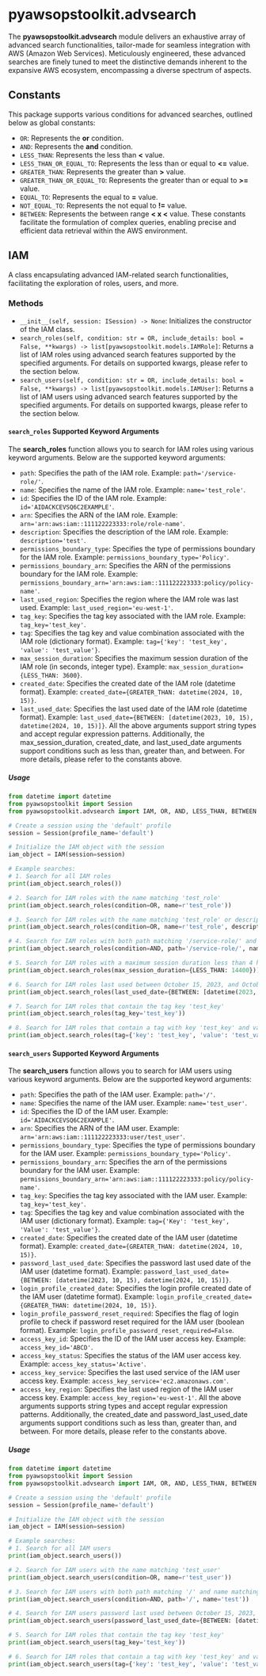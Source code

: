 # pyawsopstoolkit.advsearch

The **pyawsopstoolkit.advsearch** module delivers an exhaustive array of advanced search functionalities, tailor-made
for seamless integration with AWS (Amazon Web Services). Meticulously engineered, these advanced searches are finely
tuned to meet the distinctive demands inherent to the expansive AWS ecosystem, encompassing a diverse spectrum of
aspects.

## Constants

This package supports various conditions for advanced searches, outlined below as global constants:

- `OR`: Represents the **or** condition.
- `AND`: Represents the **and** condition.
- `LESS_THAN`: Represents the less than **<** value.
- `LESS_THAN_OR_EQUAL_TO`: Represents the less than or equal to **<=** value.
- `GREATER_THAN`: Represents the greater than **>** value.
- `GREATER_THAN_OR_EQUAL_TO`: Represents the greater than or equal to **>=** value.
- `EQUAL_TO`: Represents the equal to **=** value.
- `NOT_EQUAL_TO`: Represents the not equal to **!=** value.
- `BETWEEN`: Represents the between range **< x <** value.
  These constants facilitate the formulation of complex queries, enabling precise and efficient data retrieval within
  the AWS environment.

## IAM

A class encapsulating advanced IAM-related search functionalities, facilitating the exploration of roles, users, and
more.

### Methods

- `__init__(self, session: ISession) -> None`: Initializes the constructor of the IAM class.
- `search_roles(self, condition: str = OR, include_details: bool = False, **kwargs) -> list[pyawsopstoolkit.models.IAMRole]`:
  Returns a list of IAM roles using advanced search features supported by the specified arguments. For details on
  supported kwargs, please refer to the section below.
- `search_users(self, condition: str = OR, include_details: bool = False, **kwargs) -> list[pyawsopstoolkit.models.IAMUser]`:
  Returns a list of IAM users using advanced search features supported by the specified arguments. For details on
  supported kwargs, please refer to the section below.

#### `search_roles` Supported Keyword Arguments

The **search_roles** function allows you to search for IAM roles using various keyword arguments. Below are the
supported keyword arguments:

- `path`: Specifies the path of the IAM role. Example: `path='/service-role/'`.
- `name`: Specifies the name of the IAM role. Example: `name='test_role'`.
- `id`: Specifies the ID of the IAM role. Example: `id='AIDACKCEVSQ6C2EXAMPLE'`.
- `arn`: Specifies the ARN of the IAM role. Example: `arn='arn:aws:iam::111122223333:role/role-name'`.
- `description`: Specifies the description of the IAM role. Example: `description='test'`.
- `permissions_boundary_type`: Specifies the type of permissions boundary for the IAM role.
  Example: `permissions_boundary_type='Policy'`.
- `permissions_boundary_arn`: Specifies the ARN of the permissions boundary for the IAM role.
  Example: `permissions_boundary_arn='arn:aws:iam::111122223333:policy/policy-name'`.
- `last_used_region`: Specifies the region where the IAM role was last used. Example: `last_used_region='eu-west-1'`.
- `tag_key`: Specifies the tag key associated with the IAM role. Example: `tag_key='test_key'`.
- `tag`: Specifies the tag key and value combination associated with the IAM role (dictionary format).
  Example: `tag={'key': 'test_key', 'value': 'test_value'}`.
- `max_session_duration`: Specifies the maximum session duration of the IAM role (in seconds, integer type).
  Example: `max_session_duration={LESS_THAN: 3600}`.
- `created_date`: Specifies the created date of the IAM role (datetime format).
  Example: `created_date={GREATER_THAN: datetime(2024, 10, 15)}`.
- `last_used_date`: Specifies the last used date of the IAM role (datetime format).
  Example: `last_used_date={BETWEEN: [datetime(2023, 10, 15), datetime(2024, 10, 15)]}`.
  All the above arguments support string types and accept regular expression patterns. Additionally, the
  max_session_duration, created_date, and last_used_date arguments support conditions such as less than, greater than,
  and between. For more details, please refer to the constants above.

##### Usage

```python
from datetime import datetime
from pyawsopstoolkit import Session
from pyawsopstoolkit.advsearch import IAM, OR, AND, LESS_THAN, BETWEEN

# Create a session using the 'default' profile
session = Session(profile_name='default')

# Initialize the IAM object with the session
iam_object = IAM(session=session)

# Example searches:
# 1. Search for all IAM roles
print(iam_object.search_roles())

# 2. Search for IAM roles with the name matching 'test_role'
print(iam_object.search_roles(condition=OR, name=r'test_role'))

# 3. Search for IAM roles with the name matching 'test_role' or description matching 'test'
print(iam_object.search_roles(condition=OR, name=r'test_role', description=r'test'))

# 4. Search for IAM roles with both path matching '/service-role/' and name matching 'test'
print(iam_object.search_roles(condition=AND, path='/service-role/', name='test'))

# 5. Search for IAM roles with a maximum session duration less than 4 hours (14400 seconds)
print(iam_object.search_roles(max_session_duration={LESS_THAN: 14400}))

# 6. Search for IAM roles last used between October 15, 2023, and October 15, 2024
print(iam_object.search_roles(last_used_date={BETWEEN: [datetime(2023, 10, 15), datetime(2024, 10, 15)]}))

# 7. Search for IAM roles that contain the tag key 'test_key'
print(iam_object.search_roles(tag_key='test_key'))

# 8. Search for IAM roles that contain a tag with key 'test_key' and value 'test_value'
print(iam_object.search_roles(tag={'key': 'test_key', 'value': 'test_value'}))
```

#### `search_users` Supported Keyword Arguments

The **search_users** function allows you to search for IAM users using various keyword arguments. Below are the
supported keyword arguments:

- `path`: Specifies the path of the IAM user. Example: `path='/'`.
- `name`: Specifies the name of the IAM user. Example: `name='test_user'`.
- `id`: Specifies the ID of the IAM user. Example: `id='AIDACKCEVSQ6C2EXAMPLE'`.
- `arn`: Specifies the ARN of the IAM user. Example: `arn='arn:aws:iam::111122223333:user/test_user'`.
- `permissions_boundary_type`: Specifies the type of permissions boundary for the IAM user.
  Example: `permissions_boundary_type='Policy'`.
- `permissions_boundary_arn`: Specifies the arn of the permissions boundary for the IAM user.
  Example: `permissions_boundary_arn='arn:aws:iam::111122223333:policy/policy-name'`.
- `tag_key`: Specifies the tag key associated with the IAM user. Example: `tag_key='test_key'`.
- `tag`: Specifies the tag key and value combination associated with the IAM user (dictionary format).
  Example: `tag={'Key': 'test_key', 'Value': 'test_value'}`.
- `created_date`: Specifies the created date of the IAM user (datetime format).
  Example: `created_date={GREATER_THAN: datetime(2024, 10, 15)}`.
- `password_last_used_date`: Specifies the password last used date of the IAM user (datetime format).
  Example: `password_last_used_date={BETWEEN: [datetime(2023, 10, 15), datetime(2024, 10, 15)]}`.
- `login_profile_created_date`: Specifies the login profile created date of the IAM user (datetime format).
  Example: `login_profile_created_date={GREATER_THAN: datetime(2024, 10, 15)}`.
- `login_profile_password_reset_required`: Specifies the flag of login profile to check if password reset required for
  the IAM user (boolean format). Example: `login_profile_password_reset_required=False`.
- `access_key_id`: Specifies the ID of the IAM user access key. Example: `access_key_id='ABCD'`.
- `access_key_status`: Specifies the status of the IAM user access key. Example: `access_key_status='Active'`.
- `access_key_service`: Specifies the last used service of the IAM user access key.
  Example: `access_key_service='ec2.amazonaws.com'`.
- `access_key_region`: Specifies the last used region of the IAM user access key.
  Example: `access_key_region='eu-west-1'`.
  All the above arguments supports string types and accept regular expression patterns. Additionally, the created_date
  and password_last_used_date arguments support conditions such as less than, greater than, and between. For more
  details, please refer to the constants above.

##### Usage

```python
from datetime import datetime
from pyawsopstoolkit import Session
from pyawsopstoolkit.advsearch import IAM, OR, AND, LESS_THAN, BETWEEN

# Create a session using the 'default' profile
session = Session(profile_name='default')

# Initialize the IAM object with the session
iam_object = IAM(session=session)

# Example searches:
# 1. Search for all IAM users
print(iam_object.search_users())

# 2. Search for IAM users with the name matching 'test_user'
print(iam_object.search_users(condition=OR, name=r'test_user'))

# 3. Search for IAM users with both path matching '/' and name matching 'test'
print(iam_object.search_users(condition=AND, path='/', name='test'))

# 4. Search for IAM users password last used between October 15, 2023, and October 15, 2024
print(iam_object.search_users(password_last_used_date={BETWEEN: [datetime(2023, 10, 15), datetime(2024, 10, 15)]}))

# 5. Search for IAM roles that contain the tag key 'test_key'
print(iam_object.search_users(tag_key='test_key'))

# 6. Search for IAM roles that contain a tag with key 'test_key' and value 'test_value'
print(iam_object.search_users(tag={'key': 'test_key', 'value': 'test_value'}))
```